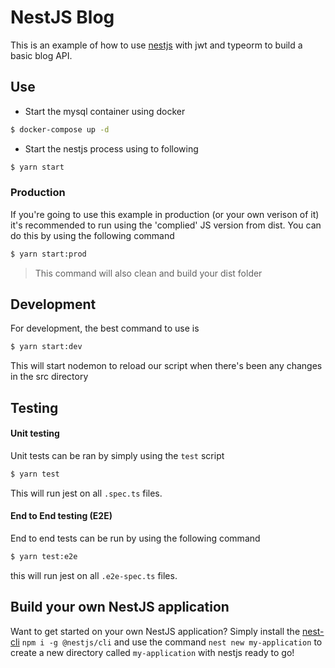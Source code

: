 # NestJS Blog

This is an example of how to use [nestjs](https://github.com/nestjs/nest) with jwt and typeorm to build a basic blog API.

## Use 

- Start the mysql container using docker 

```bash
$ docker-compose up -d 
```
- Start the nestjs process using to following

```bash
$ yarn start
```

### Production 

If you're going to use this example in production (or your own verison of it) it's recommended to run using the 'complied' JS version from dist. You can do this by using the following command

```bash
$ yarn start:prod
```
> This command will also clean and build your dist folder 

## Development 

For development, the best command to use is 

```bash
$ yarn start:dev
```

This will start nodemon to reload our script when there's been any changes in the src directory 

## Testing 

#### Unit testing
Unit tests can be ran by simply using the `test` script 

```bash
$ yarn test
```
This will run jest on all `.spec.ts` files.

#### End to End testing (E2E)

End to end tests can be run by using the following command 

```bash
$ yarn test:e2e
```
this will run jest on all `.e2e-spec.ts` files.

## Build your own NestJS application 

Want to get started on your own NestJS application? Simply install the [nest-cli](https://github.com/nestjs/nest-cli) `npm i -g @nestjs/cli` and use the command `nest new my-application` to create a new directory called `my-application` with nestjs ready to go!